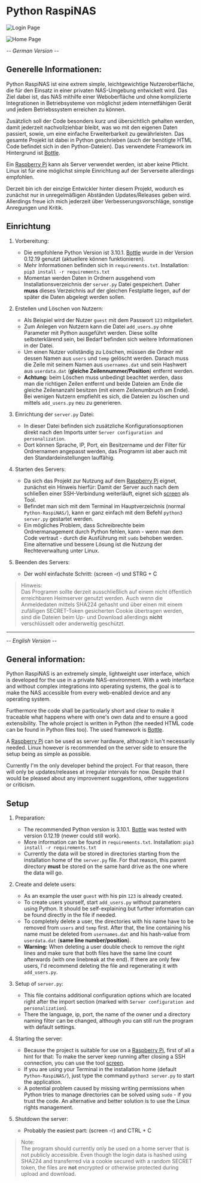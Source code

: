 # Python RaspiNAS

![Login Page](img/login_page.png)

![Home Page](img/home_page.png)

*-- German Version --*

## Generelle Informationen:

Python RaspiNAS ist eine extrem simple, leichtgewichtige Nutzeroberfläche, die für den Einsatz in einer privaten NAS-Umgebung entwickelt wird. Das Ziel dabei ist, das NAS mithilfe einer Weboberfläche und ohne komplizierte Integrationen in Betriebsysteme von möglichst jedem internetfähigen Gerät und jedem Betriebssystem erreichen zu können.

Zusätzlich soll der Code besonders kurz und übersichtlich gehalten werden, damit jederzeit nachvollziehbar bleibt, was wo mit den eigenen Daten passiert, sowie, um eine einfache Erweiterbarkeit zu gewährleisten. Das gesamte Projekt ist dabei in Python geschrieben (auch der benötigte HTML Code befindet sich in den Python-Dateien). Das verwendete Framework im Hintergrund ist [Bottle](https://bottlepy.org).

Ein [Raspberry Pi](https://www.raspberrypi.org/) kann als Server verwendet werden, ist aber keine Pflicht. Linux ist für eine möglichst simple Einrichtung auf der Serverseite allerdings empfohlen.

Derzeit bin ich der einzige Entwickler hinter diesem Projekt, wodurch es zunächst nur in unregelmäßigen Abständen Updates/Releases geben wird. Allerdings freue ich mich jederzeit über Verbesserungsvorschläge, sonstige Anregungen und Kritik.

## Einrichtung

1. Vorbereitung:
   * Die empfohlene Python Version ist 3.10.1. [Bottle](https://bottlepy.org) wurde in der Version 0.12.19 genutzt (aktuellere können funktionieren).
   * Mehr Informationen befinden sich in `requirements.txt`. Installation: `pip3 install -r requirements.txt`
   * Momentan werden Daten in Ordnern ausgehend vom Installationsverzeichnis der `server.py` Datei gespeichert. Daher **muss** dieses Verzeichnis auf der gleichen Festplatte liegen, auf der später die Daten abgelegt werden sollen.


2. Erstellen und Löschen von Nutzern:
   * Als Beispiel wird der Nutzer `guest` mit dem Passwort `123` mitgeliefert.
   * Zum Anlegen von Nutzern kann die Datei `add_users.py` ohne Parameter mit Python ausgeführt werden. Diese sollte selbsterklärend sein, bei Bedarf befinden sich weitere Informationen in der Datei.
   * Um einen Nutzer vollständig zu Löschen, müssen die Ordner mit dessen Namen aus `users` und `temp` gelöscht werden. Danach muss die Zeile mit seinem Namen aus `usernames.dat` und sein Hashwert aus `userdata.dat` (**gleiche Zeilennummer/Position**) entfernt werden.
   * **Achtung:** beim Löschen muss unbedingt beachtet werden, dass man die richtigen Zeilen entfernt und beide Dateien am Ende die gleiche Zeilenanzahl besitzen (mit einem Zeilenumbruch am Ende). Bei wenigen Nutzern empfiehlt es sich, die Dateien zu löschen und mittels `add_users.py` neu zu generieren.


3. Einrichtung der `server.py` Datei:
   * In dieser Datei befinden sich zusätzliche Konfigurationsoptionen direkt nach den Imports unter `Server configuration and personalization`.
   * Dort können Sprache, IP, Port, ein Besitzername und der Filter für Ordnernamen angepasst werden, das Programm ist aber auch mit den Standardeinstellungen lauffähig.


4. Starten des Servers:
   * Da sich das Projekt zur Nutzung auf dem [Raspberry Pi](https://www.raspberrypi.org/) eignet, zunächst ein Hinweis hierfür: Damit der Server auch nach dem schließen einer SSH-Verbindung weiterläuft, eignet sich [screen](https://www.gnu.org/software/screen/) als Tool.
   * Befindet man sich mit dem Terminal im Hauptverzeichnis (normal `Python-RaspiNAS/`), kann er ganz einfach mit dem Befehl `python3 server.py` gestartet werden.
   * Ein mögliches Problem, dass Schreibrechte beim Ordnermanagement durch Python fehlen, kann - wenn man dem Code vertraut - durch die Ausführung mit `sudo` behoben werden. Eine alternative und bessere Lösung ist die Nutzung der Rechteverwaltung unter Linux.


5. Beenden des Servers:
   * Der wohl einfachste Schritt: (screen -r) und STRG + C

> Hinweis:<br>
> Das Programm sollte derzeit ausschließlich auf einem nicht öffentlich erreichbaren Heimserver genutzt werden. Auch wenn die Anmeldedaten mittels SHA224 gehasht und über einen mit einem zufälligen SECRET-Token gesicherten Cookie übertragen werden, sind die Dateien beim Up- und Download allerdings **nicht** verschlüsselt oder anderweitig geschützt.

---

*-- English Version --*

## General information:

Python RaspiNAS is an extremely simple, lightweight user interface, which is developed for the use in a private NAS-environment. With a web interface and without complex integrations into operating systems, the goal is to make the NAS accessible from every web-enabled device and any operating system.

Furthermore the code shall be particularly short and clear to make it traceable what happens where with one's own data and to ensure a good extensibility. The whole project is written in Python (the needed HTML code can be found in Python files too). The used framework is [Bottle](https://bottlepy.org).

A [Raspberry Pi](https://www.raspberrypi.org/) can be used as server hardware, although it isn't necessarily needed. Linux however is recommended on the server side to ensure the setup being as simple as possible.

Currently I'm the only developer behind the project. For that reason, there will only be updates/releases at irregular intervals for now. Despite that I would be pleased about any improvement suggestions, other suggestions or criticism.

## Setup

1. Preparation:
   * The recommended Python version is 3.10.1. [Bottle](https://bottlepy.org) was tested with version 0.12.19 (newer could still work).
   * More information can be found in `requirements.txt`. Installation: `pip3 install -r requirements.txt`
   * Currently the data will be stored in directories starting from the installation home of the `server.py` file. For that reason, this parent directory **must** be stored on the same hard drive as the one where the data will go.


2. Create and delete users:
   * As an example the user `guest` with his pin `123` is already created.
   * To create users yourself, start `add_users.py` without parameters using Python. It should be self-explaining but further information can be found directly in the file if needed.
   * To completely delete a user, the directories with his name have to be removed from  `users` and `temp` first. After that, the line containing his name must be deleted from `usernames.dat` and his hash-value from `userdata.dat` (**same line number/position**).
   * **Warning:** When deleting a user double check to remove the right lines and make sure that both files have the same line count afterwards (with one linebreak at the end). If there are only few users, I'd recommend deleting the file and regenerating it with `add_users.py`.


3. Setup of `server.py`:
   * This file contains additional configuration options which are located right after the import section (marked with `Server configuration and personalization`).
   * There the language, ip, port, the name of the owner und a directory naming filter can be changed, although you can still run the program with default settings.


4. Starting the server:
   * Because the project is suitable for use on a [Raspberry Pi](https://www.raspberrypi.org/), first of all a hint for that: To make the server keep running after closing a SSH connection, you can use the tool [screen](https://www.gnu.org/software/screen/).
   * If you are using your Terminal in the installation home (default `Python-RaspiNAS/`), just type the command `python3 server.py` to start the application.
   * A potential problem caused by missing writing permissions when Python tries to manage directories can be solved using `sudo` - if you trust the code. An alternative and better solution is to use the Linux rights management.


5. Shutdown the server:
   * Probably the easiest part: (screen -r) and CTRL + C

> Note:<br>
> The program should currently only be used on a home server that is not publicly accessible. Even though the login data is hashed using SHA224 and transferred via a cookie secured with a random SECRET token, the files are **not** encrypted or otherwise protected during upload and download.
